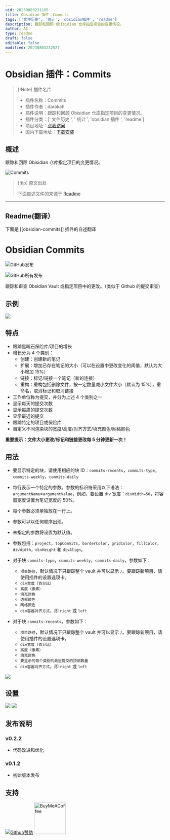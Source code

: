 ```yaml
---
uid: 20230803231105
title: Obsidian 插件：Commits
tags: ['文件历史', '统计', 'obsidian插件', 'readme']
description: 跟踪和回顾 Obisidian 仓库指定项目的变更情况。
author: AI
type: readme
draft: false
editable: false
modified: 20230803232527
---
```


# Obsidian 插件：Commits

> [!Note] 插件名片
> - 插件名称：Commits
> - 插件作者：darakah
> - 插件说明：跟踪和回顾 Obisidian 仓库指定项目的变更情况。
> - 插件分类：[' 文件历史 ', ' 统计 ', 'obsidian 插件 ', 'readme']
> - 项目地址：[点我访问](https://github.com/Darakah/obsidian-commits)
> - 国内下载地址：[下载安装](https://pkmer.cn/products/plugin/pluginMarket/?obsidian-commits)

## 概述

跟踪和回顾 Obisidian 仓库指定项目的变更情况。

![Commits](https://cdn.pkmer.cn/covers/obsidian-commits.PNG!pkmer)

> [!tip] 原文出处
>
>下面自述文件的来源于 [Readme](https://ghproxy.net/https://raw.githubusercontent.com/Darakah/obsidian-commits/main/README.md)
>

---

## Readme(翻译）

下面是 [[obsidian-commits]] 插件的自述翻译

# Obsidian Commits

![GitHub发布](https://img.shields.io/github/v/release/Darakah/obsidian-commits)

![GitHub所有发布](https://img.shields.io/github/downloads/Darakah/obsidian-commits/total)

跟踪和审查 Obsidian Vault 或指定项目中的更改。（类似于 Github 的提交审查）

## 示例

<img src="https://raw.githubusercontent.com/Darakah/obsidian-commits/main/images/Example_1_2.png"/>

## 特点

- 跟踪黑曜石保险库/项目的增长
- 增长分为 4 个类别：
  - 创建：创建新的笔记
  - 扩展：增加已存在笔记的大小（可以在设置中更改变化的阈值，默认为大小增加 15%）
  - 链接：标记/链接一个笔记（新的连接）
  - 重构：重构包括删除文件，按一定数量减小文件大小（默认为 15%），重命名，取消标记和取消链接
- 工作单位称为提交，并分为上述 4 个类别之一
- 显示每天的提交次数
- 显示每周的提交次数
- 显示最近的提交
- 跟踪特定的项目或保险库
- 自定义不同渲染块的宽度/高度/对齐方式/填充颜色/网格颜色

**重要提示：文件大小更改/标记和链接更改每 5 分钟更新一次！**

## 用法

- 要显示特定的块，请使用相应的块 ID：`commits-recents`，`commits-type`，`commits-weekly`，`commits-daily`
- 每行表示一个特定的参数。参数的标识符采用以下语法：`argumentName`=`argumentValue`，例如，要设置 div 宽度：`divWidth=50`，将容器宽度设置为笔记宽度的 50%。
- 每个参数必须单独放在一行上。
- 参数可以以任何顺序出现。
- 未指定的参数将设置为默认值。
- 参数包括：`project`，`topCommits`，`borderColor`，`gridColor`，`fillColor`，`divWidth`，`divHeight` 和 `divAlign`。
- 对于块 `commits-type`，`commits-weekly`，`commits-daily`，参数如下：

   * `项目路径`，默认情况下只跟踪整个 vault 并可以显示 `/`。要跟踪新项目，请使用插件的设置选项卡。
   * `div宽度（百分比）`
   * `高度（像素）`
   * `填充颜色`
   * `边框颜色`
   * `网格颜色`
   * `div容器对齐方式`，即 `right` 或 `left`

- 对于块 `commits-recents`，参数如下：

   * `项目路径`，默认情况下只跟踪整个 vault 并可以显示 `/`。要跟踪新项目，请使用插件的设置选项卡。
   * `div宽度（百分比）`
   * `高度（像素）`
   * `填充颜色`
   * `要显示的每个类别的最近提交的顶部数量`
   * `div容器对齐方式`，即 `right` 或 `left`

<img src="https://raw.githubusercontent.com/Darakah/obsidian-commits/main/images/Example_2_2.png"/>

## 设置

<img src="https://raw.githubusercontent.com/Darakah/obsidian-commits/main/images/Settings_1.png"/>
<img src="https://raw.githubusercontent.com/Darakah/obsidian-commits/main/images/Settings_2.png"/>

## 发布说明

### v0.2.2

- 代码改进和优化

### v0.1.2

- 初始版本发布

## 支持

[![Github赞助](https://raw.githubusercontent.com/Darakah/Darakah/e0fe245eaef23cb4a5f19fe9a09a9df0c0cdc8e1/icons/github_sponsor_btn.svg)](https://github.com/sponsors/Darakah) [<img src="https://cdn.buymeacoffee.com/buttons/v2/default-yellow.png" alt="BuyMeACoffee" width="100">](https://www.buymeacoffee.com/darakah)

